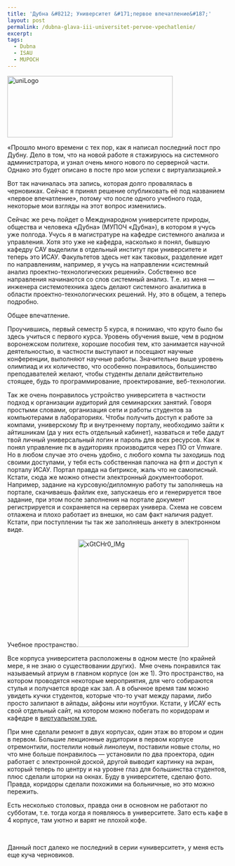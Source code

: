 ```yaml
---
title: 'Дубна &#8212; Университет &#171;первое впечатление&#187;'
layout: post
permalink: /dubna-glava-iii-universitet-pervoe-vpechatlenie/
excerpt:
tags:
  - Dubna
  - ISAU
  - MUPOCH
---
```

<a href="http://res.cloudinary.com/doam-ru/image/upload/v1409069602/uniLogo_mwulm2.gif" rel="lightbox[675]" title="uniLogo"><img class="aligncenter wp-image-874 size-full" src="http://res.cloudinary.com/doam-ru/image/upload/v1409069602/uniLogo_mwulm2.gif" alt="uniLogo" width="377" height="140" /></a>

«Прошло много времени с тех пор, как я написал последний пост про Дубну. Дело в том, что на новой работе я стажируюсь на системного администратора, и узнал очень много нового по серверной части. Однако это будет описано в посте про мои успехи с виртуализацией.»

Вот так начиналась эта запись, которая долго провалялась в черновиках. Сейчас я принял решение опубликовать её под названием «первое впечатление», потому что после одного учебного года, некоторые мои взгляды на этот вопрос изменились.

<!--more-->

Сейчас же речь пойдет о Международном университете природы, общества и человека «Дубна» (МУПОЧ &#171;Дубна&#187;), в котором я учусь уже полгода. Учусь я в магистратуре на кафедре системного анализа и управления. Хотя это уже не кафедра, насколько я понял, бывшую кафедру САУ выделили в отдельный институт при университете и теперь это ИСАУ. Факультетов здесь нет как таковых, разделение идет по направлениям, например, я учусь на направлении &#171;системный анализ проектно-технологических решений&#187;. Собственно все направления начинаются со слов системный анализ. Т.е. из меня &#8212; инженера системотехника здесь делают системного аналитика в области проектно-технологических решений. Ну, это в общем, а теперь подробно.

Общее впечатление.

Проучившись, первый семестр 5 курса, я понимаю, что круто было бы здесь учиться с первого курса. Уровень обучения выше, чем в родном воронежском политехе, хорошие пособия тем, кто занимается научной деятельностью, в частности выступают и посещают научные конференции, выполняют научные работы. Значительно выше уровень олимпиад и их количество, что особенно понравилось, большинство преподавателей желают, чтобы студенты делали действительно стоящее, будь то программирование, проектирование, веб-технологии.

Так же очень понравилось устройство университета в частности подход к организации аудиторий для семинарских занятий. Говоря простыми словами, организация сети и работы студентов за компьютерами в лабораториях. Чтобы получить доступ к работе за компами, универскому ftp и внутреннему порталу, необходимо зайти к айтишникам (да у них есть отдельный кабинет), назваться и тебе дадут твой личный универсальный логин и пароль для всех ресурсов. Как я понял управление пк в аудиториях производится через ПО от Vmware. Но в любом случае это очень удобно, с любого компа ты заходишь под своими доступами, у тебя есть собственная папочка на фтп и доступ к порталу ИСАУ. Портал правда на битриксе, жаль что не самописный. Кстати, сюда же можно отнести электронный документооборот. Например, задание на курсовую/дипломную работу ты заполняешь на портале, скачиваешь файлик exe, запускаешь его и генерируется твое задание, при этом после заполнения на портале документ регистрируется и сохраняется на серверах универа. Схема не совсем отлажена и плохо работает из внешки, но сам факт наличия радует. Кстати, при поступлении ты так же заполняешь анкету в электронном виде.

Учебное пространство.<a href="http://res.cloudinary.com/doam-ru/image/upload/v1409069603/xGtCHr0_lMg_tuf9se.jpg" rel="lightbox[675]" title="xGtCHr0_lMg"><img class="alignright  wp-image-873" src="http://res.cloudinary.com/doam-ru/image/upload/v1409069603/xGtCHr0_lMg_tuf9se.jpg" alt="xGtCHr0_lMg" width="252" height="245" /></a>

Все корпуса университета расположены в одном месте (по крайней мере, я не знаю о существовании других).  Мне очень понравился так называемый атриум в главном корпусе (он же 1). Это пространство, на котором проводятся некоторые мероприятия, для чего собираются стулья и получается вроде как зал. А в обычное время там можно увидеть кучки студентов, которые что-то учат между парами, либо просто залипают в айпады, айфоны или ноутбуки. Кстати, у ИСАУ есть свой отдельный сайт, на котором можно побегать по коридорам и кафедре в <a href="http://saudubna.ru/images/virtual_tour/virtualtour.swf" target="_blank">виртуальном туре.</a>

При мне сделали ремонт в двух корпусах, один этаж во втором и один в первом. Большие лекционные аудитории в первом корпусе отремонтили, постелили новый линолеум, поставили новые столы, но что мне больше понравилось &#8212; установили по два проектора, один работает с электронной доской, другой выводит картинку на экран, который теперь по центру и на уровне глаз для большинства студентов, плюс сделали шторки на окнах. Буду в университете, сделаю фото. Правда, коридоры сделали похожими на больничные, но это можно пережить.

Есть несколько столовых, правда они в основном не работают по субботам, т.е. тогда когда я появляюсь в университете. Зато есть кафе в 4 корпусе, там уютно и варят не плохой кофе.

&nbsp;

Данный пост далеко не последний в серии &#171;университет&#187;, у меня есть еще куча черновиков.

&nbsp;
